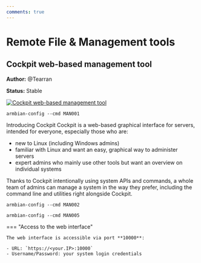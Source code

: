 ```yaml
---
comments: true
---
```


# Remote File & Management tools

## Cockpit web-based management tool

**Author:** @Tearran

**Status:** Stable


<!--- section image START from tools/include/images/MAN001.png --->
[![Cockpit web-based management tool](/images/MAN001.png)](#)
<!--- section image STOP from tools/include/images/MAN001.png --->


~~~ custombash title="Cockpit web-based management tool:"
armbian-config --cmd MAN001
~~~


<!--- footer START from tools/include/markdown/MAN001-footer.md --->
Introducing Cockpit
Cockpit is a web-based graphical interface for servers, intended for everyone, especially those who are:

- new to Linux
(including Windows admins)
- familiar with Linux
and want an easy, graphical way to administer servers
- expert admins
who mainly use other tools but want an overview on individual systems

Thanks to Cockpit intentionally using system APIs and commands, a whole team of admins can manage a system in the way they prefer, including the command line and utilities right alongside Cockpit.
<!--- footer STOP from tools/include/markdown/MAN001-footer.md --->


~~~ custombash title="SAMBA Remote File share:"
armbian-config --cmd MAN002
~~~


~~~ custombash title="Webmin web-based management tool:"
armbian-config --cmd MAN005
~~~


<!--- footer START from tools/include/markdown/MAN005-footer.md --->
=== "Access to the web interface"

    The web interface is accessible via port **10000**:

    - URL: `https://<your.IP>:10000`
    - Username/Password: your system login credentials


<!--- footer STOP from tools/include/markdown/MAN005-footer.md --->
